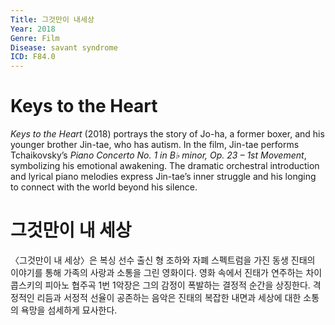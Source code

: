 ```yaml
---
Title: 그것만이 내세상
Year: 2018
Genre: Film
Disease: savant syndrome
ICD: F84.0
---
```


# Keys to the Heart

 *Keys to the Heart* (2018) portrays the story of Jo-ha, a former boxer, and his younger brother Jin-tae, who has autism. In the film, Jin-tae performs Tchaikovsky’s *Piano Concerto No. 1 in B♭ minor, Op. 23 – 1st Movement*, symbolizing his emotional awakening. The dramatic orchestral introduction and lyrical piano melodies express Jin-tae’s inner struggle and his longing to connect with the world beyond his silence.

# 그것만이 내 세상

 〈그것만이 내 세상〉은 복싱 선수 출신 형 조하와 자폐 스펙트럼을 가진 동생 진태의 이야기를 통해 가족의 사랑과 소통을 그린 영화이다. 영화 속에서 진태가 연주하는 차이콥스키의 피아노 협주곡 1번 1악장은 그의 감정이 폭발하는 결정적 순간을 상징한다. 격정적인 리듬과 서정적 선율이 공존하는 음악은 진태의 복잡한 내면과 세상에 대한 소통의 욕망을 섬세하게 묘사한다.
